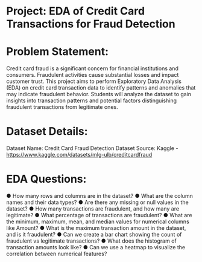 # Project: EDA of Credit Card Transactions for Fraud Detection

# Problem Statement:
Credit card fraud is a significant concern for financial institutions and
consumers. Fraudulent activities cause substantial losses and impact
customer trust. This project aims to perform Exploratory Data Analysis
(EDA) on credit card transaction data to identify patterns and anomalies
that may indicate fraudulent behavior.
Students will analyze the dataset to gain insights into transaction patterns
and potential factors distinguishing fraudulent transactions from legitimate
ones.

# Dataset Details:
Dataset Name: Credit Card Fraud Detection Dataset
Source: Kaggle -https://www.kaggle.com/datasets/mlg-ulb/creditcardfraud

# EDA Questions:
● How many rows and columns are in the dataset?
● What are the column names and their data types?
● Are there any missing or null values in the dataset?
● How many transactions are fraudulent, and how many are legitimate?
● What percentage of transactions are fraudulent?
● What are the minimum, maximum, mean, and median values for numerical columns like Amount?
● What is the maximum transaction amount in the dataset, and is it fraudulent?
● Can we create a bar chart showing the count of fraudulent vs legitimate transactions?
● What does the histogram of transaction amounts look like?
● Can we use a heatmap to visualize the correlation between numerical features?

